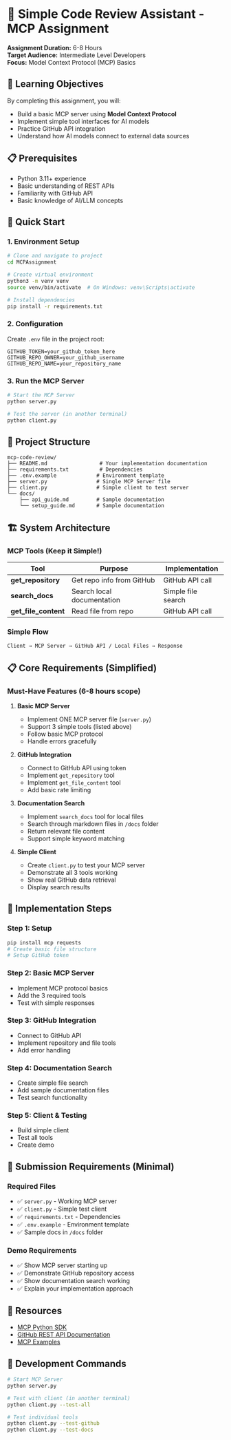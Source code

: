 # 🔧 Simple Code Review Assistant - MCP Assignment

**Assignment Duration:** 6-8 Hours  
**Target Audience:** Intermediate Level Developers  
**Focus:** Model Context Protocol (MCP) Basics

## 🎯 Learning Objectives

By completing this assignment, you will:
- Build a basic MCP server using **Model Context Protocol**
- Implement simple tool interfaces for AI models
- Practice GitHub API integration
- Understand how AI models connect to external data sources

## 📋 Prerequisites

- Python 3.11+ experience
- Basic understanding of REST APIs
- Familiarity with GitHub API
- Basic knowledge of AI/LLM concepts

## 🚀 Quick Start

### 1. Environment Setup
```bash
# Clone and navigate to project
cd MCPAssignment

# Create virtual environment
python3 -m venv venv
source venv/bin/activate  # On Windows: venv\Scripts\activate

# Install dependencies
pip install -r requirements.txt
```

### 2. Configuration
Create `.env` file in the project root:
```env
GITHUB_TOKEN=your_github_token_here
GITHUB_REPO_OWNER=your_github_username
GITHUB_REPO_NAME=your_repository_name
```

### 3. Run the MCP Server
```bash
# Start the MCP Server
python server.py

# Test the server (in another terminal)
python client.py
```

## 📁 Project Structure

```
mcp-code-review/
├── README.md                 # Your implementation documentation
├── requirements.txt          # Dependencies
├── .env.example             # Environment template
├── server.py                # Single MCP Server file
├── client.py                # Simple client to test server
└── docs/
    ├── api_guide.md         # Sample documentation
    └── setup_guide.md       # Sample documentation
```

## 🏗️ System Architecture

### MCP Tools (Keep it Simple!)

| Tool | Purpose | Implementation |
|------|---------|---------------|
| **get_repository** | Get repo info from GitHub | GitHub API call |
| **search_docs** | Search local documentation | Simple file search |
| **get_file_content** | Read file from repo | GitHub API call |

### Simple Flow
```
Client → MCP Server → GitHub API / Local Files → Response
```

## 📋 Core Requirements (Simplified)

### Must-Have Features (6-8 hours scope)

1. **Basic MCP Server**
   - Implement ONE MCP server file (`server.py`)
   - Support 3 simple tools (listed above)
   - Follow basic MCP protocol
   - Handle errors gracefully

2. **GitHub Integration**
   - Connect to GitHub API using token
   - Implement `get_repository` tool
   - Implement `get_file_content` tool
   - Add basic rate limiting

3. **Documentation Search**
   - Implement `search_docs` tool for local files
   - Search through markdown files in `/docs` folder
   - Return relevant file content
   - Support simple keyword matching

4. **Simple Client**
   - Create `client.py` to test your MCP server
   - Demonstrate all 3 tools working
   - Show real GitHub data retrieval
   - Display search results

## 🔧 Implementation Steps 

### Step 1: Setup
```bash
pip install mcp requests
# Create basic file structure
# Setup GitHub token
```

### Step 2: Basic MCP Server
- Implement MCP protocol basics
- Add the 3 required tools
- Test with simple responses

### Step 3: GitHub Integration
- Connect to GitHub API
- Implement repository and file tools
- Add error handling

### Step 4: Documentation Search 
- Create simple file search
- Add sample documentation files
- Test search functionality

### Step 5: Client & Testing
- Build simple client
- Test all tools
- Create demo

## 📝 Submission Requirements (Minimal)

### Required Files
- ✅ `server.py` - Working MCP server
- ✅ `client.py` - Simple test client
- ✅ `requirements.txt` - Dependencies
- ✅ `.env.example` - Environment template
- ✅ Sample docs in `/docs` folder

### Demo Requirements
- ✅ Show MCP server starting up
- ✅ Demonstrate GitHub repository access
- ✅ Show documentation search working
- ✅ Explain your implementation approach


## 🔗 Resources

- [MCP Python SDK](https://github.com/modelcontextprotocol/python-sdk)
- [GitHub REST API Documentation](https://docs.github.com/en/rest)
- [MCP Examples](https://modelcontextprotocol.io/docs/concepts/tools)

## 🔧 Development Commands

```bash
# Start MCP Server
python server.py

# Test with client (in another terminal)
python client.py --test-all

# Test individual tools
python client.py --test-github
python client.py --test-docs
```

